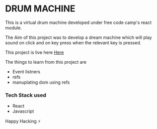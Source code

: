  # DRUM MACHINE

This is a virtual drum machine developed under free code camp's react module.

The Aim of this project was to develop a dream machine which will play sound on click and on key press when the relevant key is pressed.

This project is live here [Here](https://drummachine.vercel.app)

The things to learn from this project are

- Event listners
- refs 
- manuplating dom using refs

### Tech Stack used

- React
- Javascript

Happy Hacking
:zap: 
